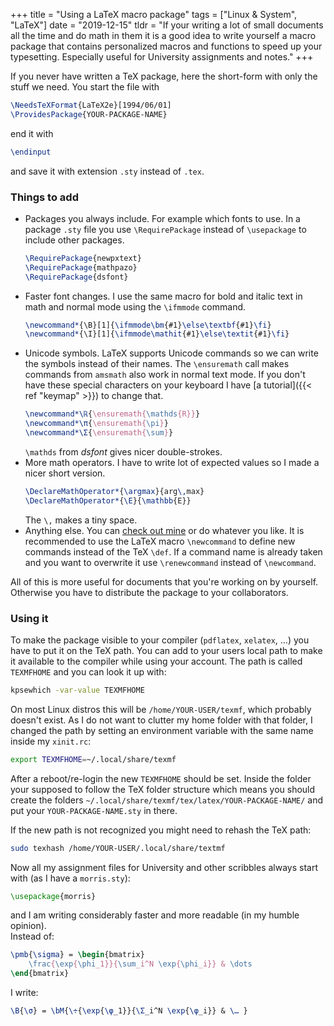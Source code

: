 +++
title = "Using a LaTeX macro package"
tags = ["Linux & System", "LaTeX"]
date = "2019-12-15"
tldr = "If your writing a lot of small documents all the time and do math in them it is a good idea to write yourself a macro package that contains personalized macros and functions to speed up your typesetting. Especially useful for University assignments and notes."
+++


If you never have written a TeX package, here the short-form with only the stuff
we need. You start the file with


```latex
\NeedsTeXFormat{LaTeX2e}[1994/06/01]
\ProvidesPackage{YOUR-PACKAGE-NAME}
```

end it with

```latex
\endinput
```

and save it with extension `.sty` instead of `.tex`.

### Things to add

-   Packages you always include. For example which fonts to use. In a
    package `.sty` file you use `\RequirePackage` instead
    of `\usepackage` to include other packages.
    ```latex
    \RequirePackage{newpxtext}
    \RequirePackage{mathpazo}
    \RequirePackage{dsfont}
    ```
-   Faster font changes. I use the same macro for bold and italic text in
    math and normal mode using the `\ifmmode` command.
    ```latex
    \newcommand*{\B}[1]{\ifmmode\bm{#1}\else\textbf{#1}\fi}
    \newcommand*{\I}[1]{\ifmmode\mathit{#1}\else\textit{#1}\fi}
    ```
-   Unicode symbols. LaTeX supports Unicode commands so we can write the
    symbols instead of their names. The `\ensuremath` call makes
    commands from `amsmath` also work in normal text mode. If you
    don't have these special characters on your keyboard I have
    [a tutorial]({{< ref "keymap" >}}) to change that.
    ```latex
    \newcommand*\ℝ{\ensuremath{\mathds{R}}}
    \newcommand*\π{\ensuremath{\pi}}
    \newcommand*\Σ{\ensuremath{\sum}}
    ```
    `\mathds` from _dsfont_ gives nicer double-strokes.
-   More math operators. I have to write lot of expected values so I made a
    nicer short version.
    ```latex
    \DeclareMathOperator*{\argmax}{arg\,max}
    \DeclareMathOperator*{\E}{\mathbb{E}}
    ```
    The `\,` makes a tiny space.
-   Anything else. You can <a href="https://github.com/morris-frank/latex-templates/blob/master/morris.sty">check out mine</a>
    or do whatever you like. It is recommended to use the LaTeX macro
    `\newcommand` to define new commands instead of the TeX
    `\def`. If a command name is already taken and you want to
    overwrite it use `\renewcommand` instead of
    `\newcommand`.

All of this is more useful for documents that you're working on by
yourself. Otherwise you have to distribute the package to your collaborators.

### Using it

To make the package visible to your compiler (`pdflatex`,
`xelatex`, …) you have to put it on the TeX path. You can add to your
users local path to make it available to the compiler while using your account.
The path is called `TEXMFHOME` and you can look it up with:

```bash
kpsewhich -var-value TEXMFHOME
```

On most Linux distros this will be `/home/YOUR-USER/texmf`, which
probably doesn't exist. As I do not want to clutter my home folder with that
folder, I changed the path by setting an environment variable with the same
name inside my `xinit.rc`:

```bash
export TEXMFHOME=~/.local/share/texmf
```

After a reboot/re-login the new `TEXMFHOME` should be set. Inside
the folder your supposed to follow the TeX folder structure which means you
should create the folders `~/.local/share/texmf/tex/latex/YOUR-PACKAGE-NAME/`
and put your `YOUR-PACKAGE-NAME.sty` in there.

If the new path is not recognized you might need to rehash the TeX path:

```bash
sudo texhash /home/YOUR-USER/.local/share/textmf
```

Now all my assignment files for University and other scribbles always start
with (as I have a `morris.sty`):

```latex
\usepackage{morris}
```

and I am writing considerably faster and more readable (in my humble opinion).<br>
Instead of:

```latex
\pmb{\sigma} = \begin{bmatrix}
    \frac{\exp{\phi_1}}{\sum_i^N \exp{\phi_i}} & \dots
\end{bmatrix}
```

I write:

```latex
\B{\σ} = \bM{\÷{\exp{\φ_1}}{\Σ_i^N \exp{\φ_i}} & \… }
```
